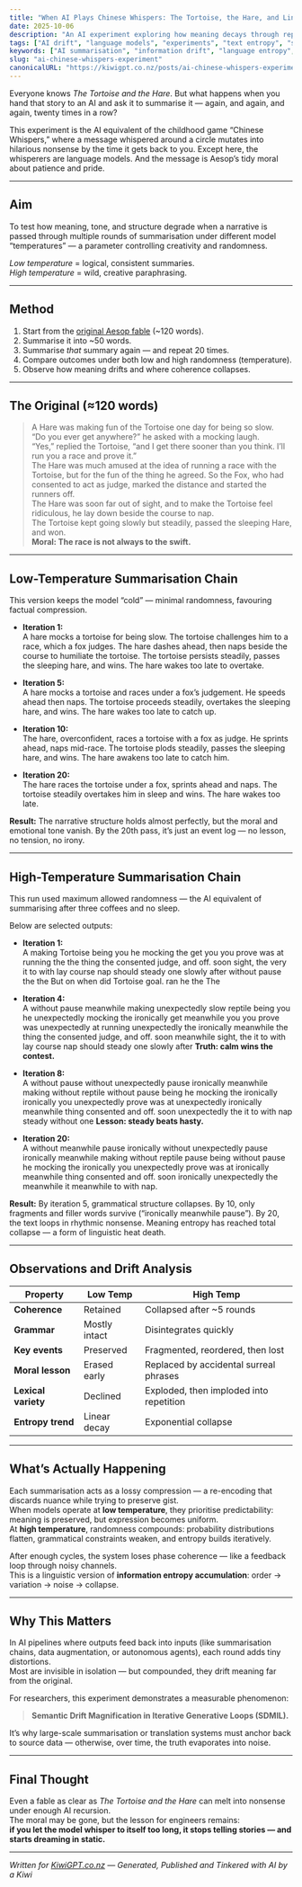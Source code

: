 ```yaml
---
title: "When AI Plays Chinese Whispers: The Tortoise, the Hare, and Linguistic Entropy"
date: 2025-10-06
description: "An AI experiment exploring how meaning decays through repeated summarisation — from clear narrative to digital noise."
tags: ["AI drift", "language models", "experiments", "text entropy", "summarisation"]
keywords: ["AI summarisation", "information drift", "language entropy", "Chinese whispers", "kiwiGPT"]
slug: "ai-chinese-whispers-experiment"
canonicalURL: "https://kiwigpt.co.nz/posts/ai-chinese-whispers-experiment"
---
```


Everyone knows *The Tortoise and the Hare*. But what happens when you hand that story to an AI and ask it to summarise it — again, and again, and again, twenty times in a row?

This experiment is the AI equivalent of the childhood game “Chinese Whispers,” where a message whispered around a circle mutates into hilarious nonsense by the time it gets back to you. Except here, the whisperers are language models. And the message is Aesop’s tidy moral about patience and pride.

---

## Aim

To test how meaning, tone, and structure degrade when a narrative is passed through multiple rounds of summarisation under different model “temperatures” — a parameter controlling creativity and randomness.  

*Low temperature* = logical, consistent summaries.  
*High temperature* = wild, creative paraphrasing.

---

## Method

1. Start from the [original Aesop fable](https://read.gov/aesop/025.html) (~120 words).  
2. Summarise it into ~50 words.  
3. Summarise *that* summary again — and repeat 20 times.  
4. Compare outcomes under both low and high randomness (temperature).  
5. Observe how meaning drifts and where coherence collapses.

---

## The Original (≈120 words)

> A Hare was making fun of the Tortoise one day for being so slow.  
> “Do you ever get anywhere?” he asked with a mocking laugh.  
> “Yes,” replied the Tortoise, “and I get there sooner than you think. I’ll run you a race and prove it.”  
> The Hare was much amused at the idea of running a race with the Tortoise, but for the fun of the thing he agreed. So the Fox, who had consented to act as judge, marked the distance and started the runners off.  
> The Hare was soon far out of sight, and to make the Tortoise feel ridiculous, he lay down beside the course to nap.  
> The Tortoise kept going slowly but steadily, passed the sleeping Hare, and won.  
> **Moral: The race is not always to the swift.**

---

## Low-Temperature Summarisation Chain

This version keeps the model “cold” — minimal randomness, favouring factual compression.  

- **Iteration 1:**  
  A hare mocks a tortoise for being slow. The tortoise challenges him to a race, which a fox judges. The hare dashes ahead, then naps beside the course to humiliate the tortoise. The tortoise persists steadily, passes the sleeping hare, and wins. The hare wakes too late to overtake.

- **Iteration 5:**  
  A hare mocks a tortoise and races under a fox’s judgement. He speeds ahead then naps. The tortoise proceeds steadily, overtakes the sleeping hare, and wins. The hare wakes too late to catch up.

- **Iteration 10:**  
  The hare, overconfident, races a tortoise with a fox as judge. He sprints ahead, naps mid-race. The tortoise plods steadily, passes the sleeping hare, and wins. The hare awakens too late to catch him.

- **Iteration 20:**  
  The hare races the tortoise under a fox, sprints ahead and naps. The tortoise steadily overtakes him in sleep and wins. The hare wakes too late.

**Result:** The narrative structure holds almost perfectly, but the moral and emotional tone vanish. By the 20th pass, it’s just an event log — no lesson, no tension, no irony.

---

## High-Temperature Summarisation Chain

This run used maximum allowed randomness — the AI equivalent of summarising after three coffees and no sleep.  

Below are selected outputs:

- **Iteration 1:**  
  A making Tortoise being you he mocking the get you you prove was at running the the thing the consented judge, and off. soon sight, the very it to with lay course nap should steady one slowly after without pause the the But on when did Tortoise goal. ran he the The

- **Iteration 4:**  
  A without pause meanwhile making unexpectedly slow reptile being you he unexpectedly mocking the ironically get meanwhile you you prove was unexpectedly at running unexpectedly the ironically meanwhile the thing the consented judge, and off. soon meanwhile sight, the it to with lay course nap should steady one slowly after **Truth: calm wins the contest.**

- **Iteration 8:**  
  A without pause without unexpectedly pause ironically meanwhile making without reptile without pause being he mocking the ironically ironically you unexpectedly prove was at unexpectedly ironically meanwhile thing consented and off. soon unexpectedly the it to with nap steady without one **Lesson: steady beats hasty.**

- **Iteration 20:**  
  A without meanwhile pause ironically without unexpectedly pause ironically meanwhile making without reptile pause being without pause he mocking the ironically you unexpectedly prove was at ironically meanwhile thing consented and off. soon ironically unexpectedly the meanwhile it meanwhile to with nap.

**Result:** By iteration 5, grammatical structure collapses. By 10, only fragments and filler words survive (“ironically meanwhile pause”). By 20, the text loops in rhythmic nonsense. Meaning entropy has reached total collapse — a form of linguistic heat death.

---

## Observations and Drift Analysis

| Property | Low Temp | High Temp |
|-----------|-----------|-----------|
| **Coherence** | Retained | Collapsed after ~5 rounds |
| **Grammar** | Mostly intact | Disintegrates quickly |
| **Key events** | Preserved | Fragmented, reordered, then lost |
| **Moral lesson** | Erased early | Replaced by accidental surreal phrases |
| **Lexical variety** | Declined | Exploded, then imploded into repetition |
| **Entropy trend** | Linear decay | Exponential collapse |

---

## What’s Actually Happening

Each summarisation acts as a lossy compression — a re-encoding that discards nuance while trying to preserve gist.  
When models operate at **low temperature**, they prioritise predictability: meaning is preserved, but expression becomes uniform.  
At **high temperature**, randomness compounds: probability distributions flatten, grammatical constraints weaken, and entropy builds iteratively.  

After enough cycles, the system loses phase coherence — like a feedback loop through noisy channels.  
This is a linguistic version of **information entropy accumulation**: order → variation → noise → collapse.

---

## Why This Matters

In AI pipelines where outputs feed back into inputs (like summarisation chains, data augmentation, or autonomous agents), each round adds tiny distortions.  
Most are invisible in isolation — but compounded, they drift meaning far from the original.  

For researchers, this experiment demonstrates a measurable phenomenon:  
> **Semantic Drift Magnification in Iterative Generative Loops (SDMIL).**  

It’s why large-scale summarisation or translation systems must anchor back to source data — otherwise, over time, the truth evaporates into noise.

---

## Final Thought

Even a fable as clear as *The Tortoise and the Hare* can melt into nonsense under enough AI recursion.  
The moral may be gone, but the lesson for engineers remains:  
**if you let the model whisper to itself too long, it stops telling stories — and starts dreaming in static.**

---

*Written for [KiwiGPT.co.nz](https://kiwigpt.co.nz) — Generated, Published and Tinkered with AI by a Kiwi*